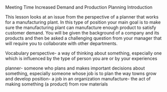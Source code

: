 
Meeting Time 
Increased Demand and Production Planning
Introduction

This lesson looks at an issue from the perspective of a planner that works for a manufacturing plant. In this type of position your main goal is to make sure the manufacturing plant can manufacture enough product to satisfy customer demand. You will be given the background of a company and its products and then be asked a challenging question from your manager that will require you to collaborate with other departments.

Vocabulary
perspective- a way of thinking about something, especially one which is influenced by the type of person you are or by your experiences

planner- someone who plans and makes important decisions about something, especially someone whose job is to plan the way towns grow and develop
position- a job in an organization
manufacture- the act of making something (a product) from row materials



